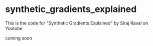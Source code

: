# synthetic_gradients_explained
This is the code for "Synthetic Gradients Explained" by Siraj Raval on Youtube


coming soon
